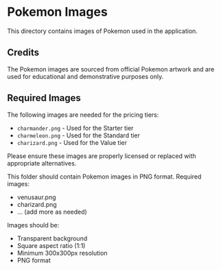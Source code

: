 # Pokemon Images

This directory contains images of Pokemon used in the application.

## Credits

The Pokemon images are sourced from official Pokemon artwork and are used for educational and demonstrative purposes only.

## Required Images

The following images are needed for the pricing tiers:

- `charmander.png` - Used for the Starter tier
- `charmeleon.png` - Used for the Standard tier
- `charizard.png` - Used for the Value tier

Please ensure these images are properly licensed or replaced with appropriate alternatives.

This folder should contain Pokemon images in PNG format.
Required images:
- venusaur.png
- charizard.png
- ... (add more as needed)

Images should be:
- Transparent background
- Square aspect ratio (1:1)
- Minimum 300x300px resolution
- PNG format 